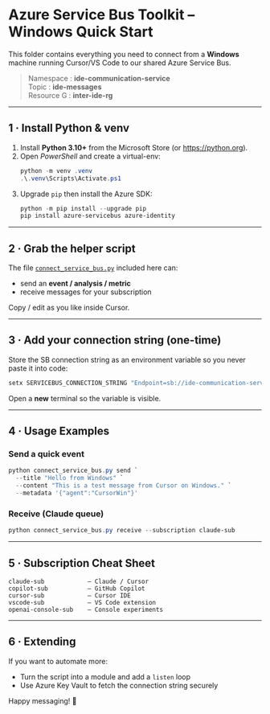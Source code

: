 # Azure Service Bus Toolkit – Windows Quick Start

This folder contains everything you need to connect from a **Windows** machine running Cursor/VS Code to our shared Azure Service Bus.

> Namespace  : **ide-communication-service**  
> Topic      : **ide-messages**  
> Resource G : **inter-ide-rg**

---
## 1 · Install Python & venv
1. Install **Python 3.10+** from the Microsoft Store (or https://python.org).  
2. Open *PowerShell* and create a virtual-env:
   ```powershell
   python -m venv .venv
   .\.venv\Scripts\Activate.ps1
   ```
3. Upgrade `pip` then install the Azure SDK:
   ```powershell
   python -m pip install --upgrade pip
   pip install azure-servicebus azure-identity
   ```

---
## 2 · Grab the helper script
The file [`connect_service_bus.py`](connect_service_bus.py) included here can:
* send an **event / analysis / metric**
* receive messages for your subscription

Copy / edit as you like inside Cursor.

---
## 3 · Add your connection string (one-time)
Store the SB connection string as an environment variable so you never paste it into code:
```powershell
setx SERVICEBUS_CONNECTION_STRING "Endpoint=sb://ide-communication-service.servicebus.windows.net/;SharedAccessKeyName=RootManageSharedAccessKey;SharedAccessKey=<SECRET>"
```
Open a **new** terminal so the variable is visible.

---
## 4 · Usage Examples
### Send a quick event
```powershell
python connect_service_bus.py send `
  --title "Hello from Windows" `
  --content "This is a test message from Cursor on Windows." `
  --metadata '{"agent":"CursorWin"}'
```

### Receive (Claude queue)
```powershell
python connect_service_bus.py receive --subscription claude-sub
```

---
## 5 · Subscription Cheat Sheet
```
claude-sub            – Claude / Cursor
copilot-sub           – GitHub Copilot
cursor-sub            – Cursor IDE
vscode-sub            – VS Code extension
openai-console-sub    – Console experiments
```

---
## 6 · Extending
If you want to automate more:
* Turn the script into a module and add a `listen` loop
* Use Azure Key Vault to fetch the connection string securely

Happy messaging! 🎉 